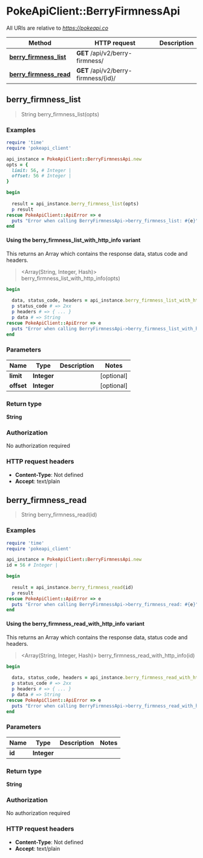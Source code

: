# PokeApiClient::BerryFirmnessApi

All URIs are relative to *https://pokeapi.co*

| Method | HTTP request | Description |
| ------ | ------------ | ----------- |
| [**berry_firmness_list**](BerryFirmnessApi.md#berry_firmness_list) | **GET** /api/v2/berry-firmness/ |  |
| [**berry_firmness_read**](BerryFirmnessApi.md#berry_firmness_read) | **GET** /api/v2/berry-firmness/{id}/ |  |


## berry_firmness_list

> String berry_firmness_list(opts)



### Examples

```ruby
require 'time'
require 'pokeapi_client'

api_instance = PokeApiClient::BerryFirmnessApi.new
opts = {
  limit: 56, # Integer | 
  offset: 56 # Integer | 
}

begin
  
  result = api_instance.berry_firmness_list(opts)
  p result
rescue PokeApiClient::ApiError => e
  puts "Error when calling BerryFirmnessApi->berry_firmness_list: #{e}"
end
```

#### Using the berry_firmness_list_with_http_info variant

This returns an Array which contains the response data, status code and headers.

> <Array(String, Integer, Hash)> berry_firmness_list_with_http_info(opts)

```ruby
begin
  
  data, status_code, headers = api_instance.berry_firmness_list_with_http_info(opts)
  p status_code # => 2xx
  p headers # => { ... }
  p data # => String
rescue PokeApiClient::ApiError => e
  puts "Error when calling BerryFirmnessApi->berry_firmness_list_with_http_info: #{e}"
end
```

### Parameters

| Name | Type | Description | Notes |
| ---- | ---- | ----------- | ----- |
| **limit** | **Integer** |  | [optional] |
| **offset** | **Integer** |  | [optional] |

### Return type

**String**

### Authorization

No authorization required

### HTTP request headers

- **Content-Type**: Not defined
- **Accept**: text/plain


## berry_firmness_read

> String berry_firmness_read(id)



### Examples

```ruby
require 'time'
require 'pokeapi_client'

api_instance = PokeApiClient::BerryFirmnessApi.new
id = 56 # Integer | 

begin
  
  result = api_instance.berry_firmness_read(id)
  p result
rescue PokeApiClient::ApiError => e
  puts "Error when calling BerryFirmnessApi->berry_firmness_read: #{e}"
end
```

#### Using the berry_firmness_read_with_http_info variant

This returns an Array which contains the response data, status code and headers.

> <Array(String, Integer, Hash)> berry_firmness_read_with_http_info(id)

```ruby
begin
  
  data, status_code, headers = api_instance.berry_firmness_read_with_http_info(id)
  p status_code # => 2xx
  p headers # => { ... }
  p data # => String
rescue PokeApiClient::ApiError => e
  puts "Error when calling BerryFirmnessApi->berry_firmness_read_with_http_info: #{e}"
end
```

### Parameters

| Name | Type | Description | Notes |
| ---- | ---- | ----------- | ----- |
| **id** | **Integer** |  |  |

### Return type

**String**

### Authorization

No authorization required

### HTTP request headers

- **Content-Type**: Not defined
- **Accept**: text/plain


